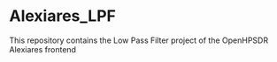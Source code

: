 # Alexiares_LPF
This repository contains the Low Pass Filter project of the OpenHPSDR Alexiares frontend